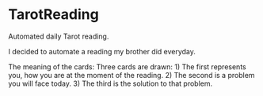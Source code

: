# TarotReading
Automated daily Tarot reading.

I decided to automate a reading my brother did everyday.

The meaning of the cards:
  Three cards are drawn:
    1) The first represents you, how you are at the moment of the reading.
    2) The second is a problem you will face today.
    3) The third is the solution to that problem.
